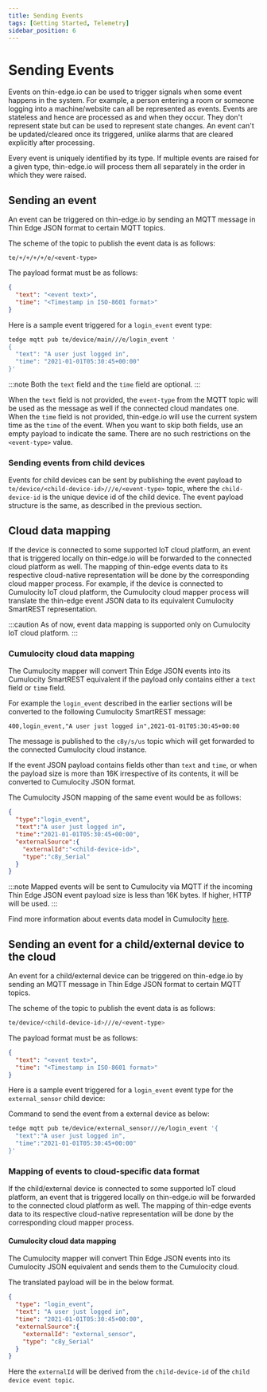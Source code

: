 ```yaml
---
title: Sending Events
tags: [Getting Started, Telemetry]
sidebar_position: 6
---
```


# Sending Events

Events on thin-edge.io can be used to trigger signals when some event happens in the system.
For example, a person entering a room or someone logging into a machine/website can all be represented as events.
Events are stateless and hence are processed as and when they occur.
They don't represent state but can be used to represent state changes.
An event can't be updated/cleared once its triggered, unlike alarms that are cleared explicitly after processing.

Every event is uniquely identified by its type.
If multiple events are raised for a given type, thin-edge.io will process them all separately in the order in which they were raised.

## Sending an event

An event can be triggered on thin-edge.io by sending an MQTT message in Thin Edge JSON format to certain MQTT topics.

The scheme of the topic to publish the event data is as follows:

```text title="Topic"
te/+/+/+/+/e/<event-type>
```

The payload format must be as follows:

```json title="Payload"
{
  "text": "<event text>",
  "time": "<Timestamp in ISO-8601 format>"
}
```

Here is a sample event triggered for a `login_event` event type:

```sh te2mqtt formats=v1
tedge mqtt pub te/device/main///e/login_event '
{
  "text": "A user just logged in",
  "time": "2021-01-01T05:30:45+00:00"
}'
```

:::note
Both the `text` field and the `time` field are optional.
:::

When the `text` field is not provided, the `event-type` from the MQTT topic will be used as the message as well if the connected cloud mandates one.
When the `time` field is not provided, thin-edge.io will use the current system time as the `time` of the event.
When you want to skip both fields, use an empty payload to indicate the same.
There are no such restrictions on the `<event-type>` value.

### Sending events from child devices

Events for child devices can be sent by publishing the event payload to `te/device/<child-device-id>///e/<event-type>` topic,
where the `child-device-id` is the unique device id of the child device.
The event payload structure is the same, as described in the previous section.

## Cloud data mapping

If the device is connected to some supported IoT cloud platform, an event that is triggered locally on thin-edge.io will be forwarded to the connected cloud platform as well.
The mapping of thin-edge events data to its respective cloud-native representation will be done by the corresponding cloud mapper process.
For example, if the device is connected to Cumulocity IoT cloud platform, the Cumulocity cloud mapper process will translate the thin-edge event JSON data to its equivalent Cumulocity SmartREST representation.

:::caution
As of now, event data mapping is supported only on Cumulocity IoT cloud platform.
:::

### Cumulocity cloud data mapping

The Cumulocity mapper will convert Thin Edge JSON events into its Cumulocity SmartREST equivalent if the payload only contains either a `text` field or `time` field.

For example the `login_event` described in the earlier sections will be converted to the following Cumulocity SmartREST message:

```csv
400,login_event,"A user just logged in",2021-01-01T05:30:45+00:00
```

The message is published to the `c8y/s/us` topic which will get forwarded to the connected Cumulocity cloud instance.

If the event JSON payload contains fields other than `text` and `time`, or when the payload size is more than 16K irrespective of its contents, it will be converted to Cumulocity JSON format.

The Cumulocity JSON mapping of the same event would be as follows:

```json
{
  "type":"login_event",
  "text":"A user just logged in",
  "time":"2021-01-01T05:30:45+00:00",
  "externalSource":{
    "externalId":"<child-device-id>",
    "type":"c8y_Serial"
  }
}
```

:::note
Mapped events will be sent to Cumulocity via MQTT if the incoming Thin Edge JSON event payload size is less than 16K bytes. If higher, HTTP will be used.
:::

Find more information about events data model in Cumulocity [here](https://cumulocity.com/guides/concepts/domain-model/#events).

## Sending an event for a child/external device to the cloud

An event for a child/external device can be triggered on thin-edge.io by sending an MQTT message in Thin Edge JSON format to certain MQTT topics.

The scheme of the topic to publish the event data is as follows:

```sh title="Topic"
te/device/<child-device-id>///e/<event-type>
```

The payload format must be as follows:

```json title="Payload"
{
  "text": "<event text>",
  "time": "<Timestamp in ISO-8601 format>"
}
```

Here is a sample event triggered for a `login_event` event type for the `external_sensor` child device:

Command to send the event from a external device as below:

```sh te2mqtt formats=v1
tedge mqtt pub te/device/external_sensor///e/login_event '{
  "text":"A user just logged in",
  "time":"2021-01-01T05:30:45+00:00"
}'
```

### Mapping of events to cloud-specific data format

If the child/external device is connected to some supported IoT cloud platform, an event that is triggered locally on thin-edge.io will be forwarded to the connected cloud platform as well.
The mapping of thin-edge events data to its respective cloud-native representation will be done by the corresponding cloud mapper process.

#### Cumulocity cloud data mapping

The Cumulocity mapper will convert Thin Edge JSON events into its Cumulocity JSON equivalent and sends them to the Cumulocity cloud.

The translated payload will be in the below format.

```json
{
  "type": "login_event",
  "text": "A user just logged in",
  "time": "2021-01-01T05:30:45+00:00",
  "externalSource":{
    "externalId": "external_sensor",
    "type": "c8y_Serial"
  }
}
```
Here the `externalId` will be derived from the `child-device-id` of the `child device event topic`.

